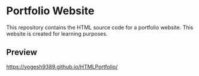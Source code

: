# Portfolio Website

This repository contains the HTML source code for a portfolio website. This website is created for learning purposes.

## Preview
https://yogesh9389.github.io/HTMLPortfolio/





